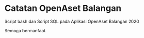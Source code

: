 # Catatan OpenAset Balangan

Script bash dan Script SQL pada Aplikasi OpenAset Balangan 2020


Semoga bermanfaat.
